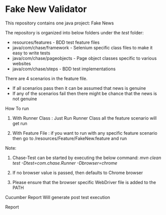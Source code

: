 # Fake New Validator

This repository contains one java project: Fake News 

The repository is organized into below folders under the *test* folder:

* resources/features - BDD test feature files
* java/com/chase/framework - Selenium specific class files to make it easy to write tests
* java/com/chase/pageobjects - Page object classes specific to various websites
* java/com/chase/steps - BDD test implementations

There are 4 scenarios in the feature file.

* If all scenarios pass then it can be assumed that news is genuine
* If any of the scenarios fail then there might be chance that the news is not genuine

How To run 
1. With Runner Class : Just Run Runner Class all the feature scenario will get run 

2. With Feature File : if you want to run with any specific feature scenario then go to /resources/Feature/FakeNew.feature
and run

Note:
1. Chase-Test can be started by executing the below command:
*mvn clean test -Dtest=com.chase.Runner -Dbrowser=chrome*

2. If no browser value is passed, then defaults to Chrome browser

3. Please ensure that the browser specific WebDriver file is added to the PATH

Cucumber Report Will generate post test execution



Report 


